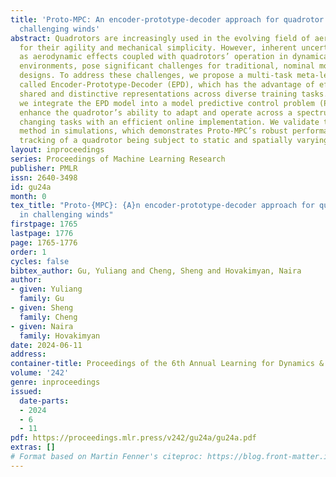 ```yaml
---
title: 'Proto-MPC: An encoder-prototype-decoder approach for quadrotor control in
  challenging winds'
abstract: Quadrotors are increasingly used in the evolving field of aerial robotics
  for their agility and mechanical simplicity. However, inherent uncertainties, such
  as aerodynamic effects coupled with quadrotors’ operation in dynamically changing
  environments, pose significant challenges for traditional, nominal model-based control
  designs. To address these challenges, we propose a multi-task meta-learning method
  called Encoder-Prototype-Decoder (EPD), which has the advantage of effectively balancing
  shared and distinctive representations across diverse training tasks. Subsequently,
  we integrate the EPD model into a model predictive control problem (Proto-MPC) to
  enhance the quadrotor’s ability to adapt and operate across a spectrum of dynamically
  changing tasks with an efficient online implementation. We validate the proposed
  method in simulations, which demonstrates Proto-MPC’s robust performance in trajectory
  tracking of a quadrotor being subject to static and spatially varying side winds.
layout: inproceedings
series: Proceedings of Machine Learning Research
publisher: PMLR
issn: 2640-3498
id: gu24a
month: 0
tex_title: "Proto-{MPC}: {A}n encoder-prototype-decoder approach for quadrotor control
  in challenging winds"
firstpage: 1765
lastpage: 1776
page: 1765-1776
order: 1
cycles: false
bibtex_author: Gu, Yuliang and Cheng, Sheng and Hovakimyan, Naira
author:
- given: Yuliang
  family: Gu
- given: Sheng
  family: Cheng
- given: Naira
  family: Hovakimyan
date: 2024-06-11
address:
container-title: Proceedings of the 6th Annual Learning for Dynamics & Control Conference
volume: '242'
genre: inproceedings
issued:
  date-parts:
  - 2024
  - 6
  - 11
pdf: https://proceedings.mlr.press/v242/gu24a/gu24a.pdf
extras: []
# Format based on Martin Fenner's citeproc: https://blog.front-matter.io/posts/citeproc-yaml-for-bibliographies/
---
```


